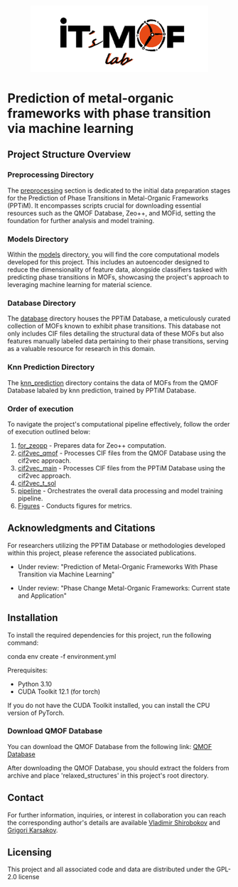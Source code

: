 <div align="center">
    <img src="ITMOF lab.png" alt="ITMOF lab logo" width="400" height="auto"/>
</div>

# Prediction of metal-organic frameworks with phase transition via machine learning

## Project Structure Overview

### Preprocessing Directory
The [preprocessing](/preprocessing/) section is dedicated to the initial data preparation stages for the Prediction of Phase Transitions in Metal-Organic Frameworks (PPTiM). It encompasses scripts crucial for downloading essential resources such as the QMOF Database, Zeo++, and MOFid, setting the foundation for further analysis and model training.

### Models Directory
Within the [models](/models/) directory, you will find the core computational models developed for this project. This includes an autoencoder designed to reduce the dimensionality of feature data, alongside classifiers tasked with predicting phase transitions in MOFs, showcasing the project's approach to leveraging machine learning for material science.

### Database Directory
The [database](/database/) directory houses the PPTiM Database, a meticulously curated collection of MOFs known to exhibit phase transitions. This database not only includes CIF files detailing the structural data of these MOFs but also features manually labeled data pertaining to their phase transitions, serving as a valuable resource for research in this domain.

### Knn Prediction Directory
The [knn_prediction](/knn_prediction/) directory contains the data of MOFs from the QMOF Database labaled by knn prediction, trained by PPTiM Database.

### Order of execution
To navigate the project's computational pipeline effectively, follow the order of execution outlined below:
1. [for_zeopp](for_zeopp.py) - Prepares data for Zeo++ computation.
2. [cif2vec_qmof](/preprocessing/cif2vec_qmof.ipynb) - Processes CIF files from the QMOF Database using the cif2vec approach.
3. [cif2vec_main](cif2vec_main.ipynb) - Processes CIF files from the PPTiM Database using the cif2vec approach.
4. [cif2vec_t_sol](cif2vec_t_sol.ipynb)
5. [pipeline](pipeline.ipynb) - Orchestrates the overall data processing and model training pipeline.
6. [Figures](Figure_metrics.ipynb) - Conducts figures for metrics.

## Acknowledgments and Citations

For researchers utilizing the PPTiM Database or methodologies developed within this project, please reference the associated publications.

- Under review: "Prediction of Metal-Organic Frameworks With Phase Transition via Machine Learning"

- Under review: "Phase Change Metal-Organic Frameworks: Current state and Application"

## Installation

To install the required dependencies for this project, run the following command:

conda env create -f environment.yml

Prerequisites:
- Python 3.10
- CUDA Toolkit 12.1 (for torch)

If you do not have the CUDA Toolkit installed, you can install the CPU version of PyTorch.

### Download QMOF Database

You can download the QMOF Database from the following link: [QMOF Database](https://figshare.com/articles/dataset/QMOF_Database/13147324)

After downloading the QMOF Database, you should extract the folders from archive and place 'relaxed_structures' in this project's root directory.


## Contact

For further information, inquiries, or interest in collaboration you can reach the corresponding author's details are available [Vladimir Shirobokov](https://physics.itmo.ru/en/personality/vladimir_shirobokov) and [Grigori Karsakov](https://physics.itmo.ru/ru/personality/grigoriy_karsakov).

## Licensing

This project and all associated code and data are distributed under the GPL-2.0 license

